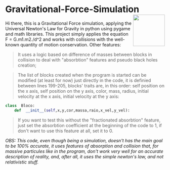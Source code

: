 # Gravitational-Force-Simulation<img align="right" src="https://thumbs.gfycat.com/DimPowerlessBallpython-size_restricted.gif" width="100">
Hi there, this is a Gravitational Force simulation, applying the Universal Newton's Law for Gravity in python using pygame and math libraries.
This project simply applies the equation F = G.m1.m2./d^2 
and works with collisions with the well-known quantity of
motion conservation. 
Other features:
> It uses a logic based on difference of masses between blocks in collision to deal with "absorbtion" features and pseudo black holes creation;

> The list of blocks created when the program is started can be modified (at least for now) just directly in the code, it is definied between lines 199-205, blocks' traits are, in this order: self position on the x axis, self position on the y axis, color, mass, radius, initial velocity at the x axis, initial velocity at the y axis:
``` python
class  Bloco:
	def  __init__(self,x,y,cor,massa,raio,x_vel,y_vel):
```

> If you want to test this without the "fractionated absorbtion" feature, just set the absorbtion coefficient at the beginning of the code to 1, if don't want to use this feature at all, set it to 0.

*OBS: This code, even though being a simulation, doesn't has the main goal to be 100% accurate, it uses features of absorption and collision that, for massive particules like in the program, don't work very well for an accurate description of reality, and, after all, it uses the simple newton's law, and not relativistic stuff.*
